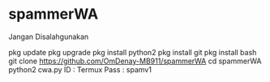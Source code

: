 # spammerWA
Jangan Disalahgunakan

pkg update
pkg upgrade
pkg install python2
pkg install git
pkg install bash
git clone https://github.com/OmDenay-MB911/spammerWA
cd spammerWA
python2 cwa.py
ID : Termux
Pass : spamv1
